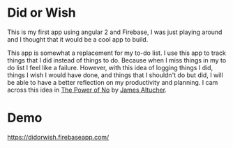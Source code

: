 # Did or Wish

This is my first app using angular 2 and Firebase, I was just playing around and I thought that it would be a cool app to build.

This app is somewhat a replacement for my to-do list. I use this app to track things that I did instead of things to do. Because when I miss things in my to do list I feel like a failure. However, with this idea of logging things I did, things I wish I would have done, and things that I shouldn't do but did, I will be able to have a better reflection on my productivity and planning. I cam across this idea in [The Power of No](http://www.amazon.com/gp/product/1401945872/) by [James Altucher](http://www.jamesaltucher.com/).

# Demo
https://didorwish.firebaseapp.com/